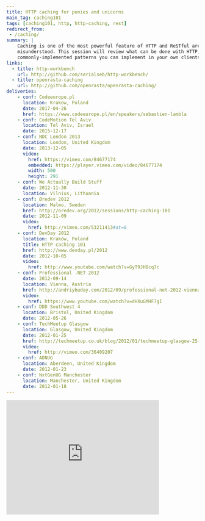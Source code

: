 ```yaml
---
title: HTTP caching for ponies and unicorns
main_tag: caching101
tags: [caching101, http, http-caching, rest]
redirect_from:
 - /caching/
summary: |
    Caching is one of the most powerful feature of HTTP and ReSTful architecture, and also one of the most
    misunderstood. This session will review what can be done with HTTP, debunk a few myths and show some
    commonly-implemented patterns you can implement in your own clients.
links:
  - title: http-workbench
    url: http://github.com/serialseb/http-workbench/
  - title: openrasta-caching
    url: http://github.com/openrasta/openrasta-caching/
deliveries:
    - conf: Codeeurope.pl
      location: Krakow, Poland
      date: 2017-04-26
      href: https://www.codeeurope.pl/en/speakers/sebastien-lambla
    - conf: CodeMotion Tel Aviv
      location: Tel Aviv, Israel
      date: 2015-12-17
    - conf: NDC London 2013
      location: London, United Kingdom
      date: 2013-12-05
      video:
        href: https://vimeo.com/84677174
        embedded: https://player.vimeo.com/video/84677174
        width: 500
        height: 291
    - conf: We Actually Build Stuff
      date: 2012-11-30
      location: Vilnius, Lithuania
    - conf: Øredev 2012
      location: Malmo, Sweden
      href: http://oredev.org/2012/sessions/http-caching-101
      date: 2012-11-09
      video:
        href: http://vimeo.com/53211413#at=0
    - conf: DevDay 2012
      location: Kraków, Poland
      title: HTTP caching 101
      href: http://www.devday.pl/2012
      date: 2012-10-05
      video:
        href: http://www.youtube.com/watch?v=GyT9JH8cq7c
    - conf: Professional .NET 2012
      date: 2012-09-14
      location: Vienna, Austria
      href: http://andriybuday.com/2012/09/professional-net-2012-vienna-austria.html
      video:
        href: https://www.youtube.com/watch?v=dHXuGMHF7gI
    - conf: DDD Southwest 4
      location: Bristol, United Kingdom
      date: 2012-05-26
    - conf: TechMeetup Glasgow
      location: Glasgow, United Kingdom
      date: 2012-01-25
      href: http://techmeetup.co.uk/blog/2012/01/techmeetup-glasgow-25-jan-2012/
      video:
        href: http://vimeo.com/36409207
    - conf: ADNUG
      location: Aberdeen, United Kingdom
      date: 2012-01-23
    - conf: NxtGenUG Manchester
      location: Manchester, United Kingdom
      date: 2012-01-18
---
```

<iframe src="https://player.vimeo.com/video/53211413?badge=0" width="400" height="300" frameborder="0"
        allowFullScreen="allowFullScreen">
</iframe>
